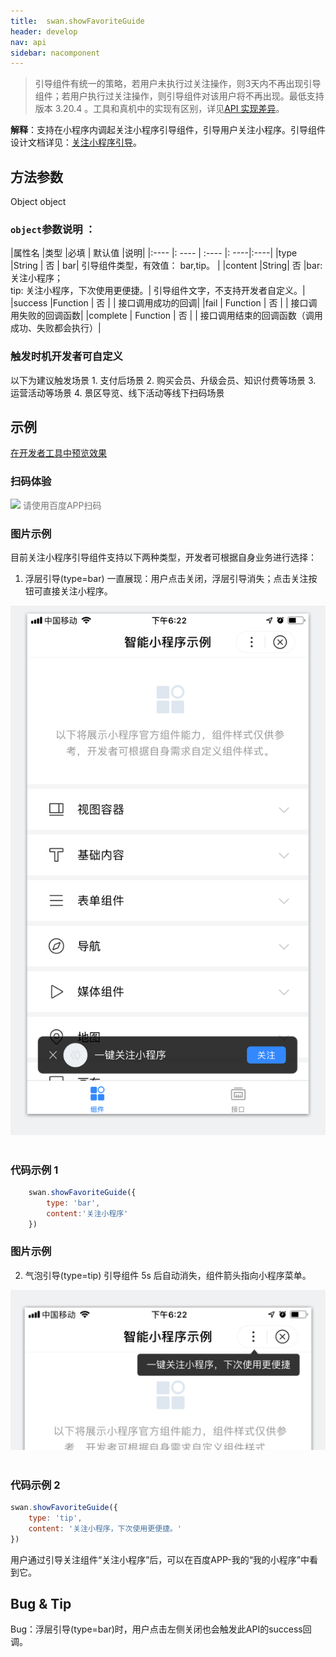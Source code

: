 ```yaml
---
title:  swan.showFavoriteGuide
header: develop
nav: api
sidebar: nacomponent
---
```


  

> 引导组件有统一的策略，若用户未执行过关注操作，则3天内不再出现引导组件；若用户执行过关注操作，则引导组件对该用户将不再出现。最低支持版本 3.20.4 。工具和真机中的实现有区别，详见[API 实现差异](https://smartprogram.baidu.com/docs/develop/devtools/diff/)。

**解释**：支持在小程序内调起关注小程序引导组件，引导用户关注小程序。引导组件设计文档详见：<a href="https://smartprogram.baidu.com/docs/design/component/guide_add/">关注小程序引导</a>。

 
## 方法参数

Object object

### `object`参数说明 ：

|属性名 |类型  |必填 | 默认值 |说明|
|:---- |: ---- | :---- |: ----|:----|
|type |String | 否 | bar| 引导组件类型，有效值： bar,tip。 |
|content |String| 否 |bar: 关注小程序；<br> tip: 关注小程序，下次使用更便捷。| 引导组件文字，不支持开发者自定义。|
|success |Function  |  否 | | 接口调用成功的回调|
|fail   | Function |   否  | | 接口调用失败的回调函数|
|complete  |  Function |   否 | | 接口调用结束的回调函数（调用成功、失败都会执行）|


### 触发时机开发者可自定义 
 以下为建议触发场景 
1. 支付后场景
2. 购买会员、升级会员、知识付费等场景
3. 运营活动等场景
4. 景区导览、线下活动等线下扫码场景


## 示例

<a href="swanide://fragment/024ee96a91663454813764f9635b7b331578310871377" title="在开发者工具中预览效果" target="_self">在开发者工具中预览效果</a>

### 扫码体验

<div class='scan-code-container'>
    <img src="https://b.bdstatic.com/miniapp/assets/images/doc_demo/pages_showFavoriteGuide.png" class="demo-qrcode-image" />
    <font color=#777 12px>请使用百度APP扫码</font>
</div>







###  图片示例  

 
目前关注小程序引导组件支持以下两种类型，开发者可根据自身业务进行选择：

1. 浮层引导(type=bar)
    一直展现：用户点击关闭，浮层引导消失；点击关注按钮可直接关注小程序。

<div class="m-doc-custom-examples">
    <div class="m-doc-custom-examples-correct">
        <img src="../../../../img/api/nacomponent/强引导.png">
    </div>
    <div class="m-doc-custom-examples-correct">
        <img src=" ">
    </div>      
</div>
  

### 代码示例 1 

```javascript
    swan.showFavoriteGuide({
        type: 'bar',
        content:'关注小程序'
    })
```



###  图片示例  

2. 气泡引导(type=tip)
    引导组件 5s 后自动消失，组件箭头指向小程序菜单。
 

<div class="m-doc-custom-examples">
    <div class="m-doc-custom-examples-correct">
        <img src="../../../../img/api/nacomponent/弱引导.png">
    </div>
    <div class="m-doc-custom-examples-correct">
        <img src=" ">
    </div>  
</div>

### 代码示例 2 

```javascript
swan.showFavoriteGuide({
    type: 'tip',
    content: '关注小程序，下次使用更便捷。'
})
```

用户通过引导关注组件“关注小程序”后，可以在百度APP-我的“我的小程序”中看到它。

##   Bug & Tip 

  Bug：浮层引导(type=bar)时，用户点击左侧关闭也会触发此API的success回调。





